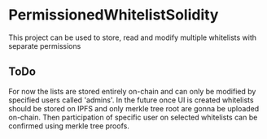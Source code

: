 # PermissionedWhitelistSolidity

This project can be used to store, read and modify multiple whitelists with separate permissions

## ToDo

For now the lists are stored entirely on-chain and can only be modified by specified users called 'admins'.
In the future once UI is created whitelists should be stored on IPFS and only merkle tree root are gonna be uploaded on-chain.
Then participation of specific user on selected whitelists can be confirmed using merkle tree proofs.

